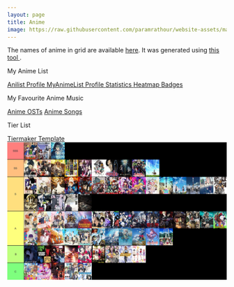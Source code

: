 ```yaml
---
layout: page
title: Anime
image: https://raw.githubusercontent.com/paramrathour/website-assets/master/anime-grid-favourite.jpg
---
```

The names of anime in grid are available <a href="https://cutt.ly/favouriteanimegridcaption"> here</a>. It was generated using <a href="https://github.com/paramrathour/Image-Grid-Generator"> this tool </a>.
<p></p>
<buttona class="accordion">My Anime List</buttona>
<div class="panel">
    <p></p>
    <a href="https://anilist.co/user/wrath3435/" class="button"> Anilist Profile </a>
    <a href="https://myanimelist.net/profile/wrath3435" class="button"> MyAnimeList Profile </a>
    <a href="https://anime.plus/wrath3435" class="button"> Statistics </a>
    <a href="https://malheatmap.com/users/wrath3435" class="button"> Heatmap </a>
    <a href="http://www.mal-badges.com/users/wrath3435" class="button"> Badges </a>
</div>
<p></p>
<buttona class="accordion">My Favourite Anime Music</buttona>
<div class="panel">
    <p></p>
    <a href="/anime-osts" class="button">Anime OSTs</a>
    <a href="/anime-songs" class="button">Anime Songs</a>
</div>
<p></p>
<buttona class="accordion">Tier List</buttona>
<div class="panel">
    <p></p>
    <a href="https://tiermaker.com/create/anime-1587667">Tiermaker Template</a>
    <span class="image main"><img src="https://raw.githubusercontent.com/paramrathour/website-assets/master/anime-tier-list.jpeg" alt="Anime Tier List" /></span>
</div>
